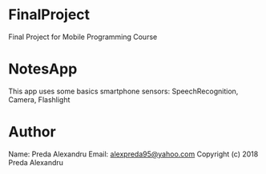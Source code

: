 # FinalProject
Final Project for Mobile Programming Course

# NotesApp
This app uses some basics smartphone sensors: SpeechRecognition, Camera, Flashlight

# Author
Name: Preda Alexandru 
Email: alexpreda95@yahoo.com 
Copyright (c) 2018 Preda Alexandru
